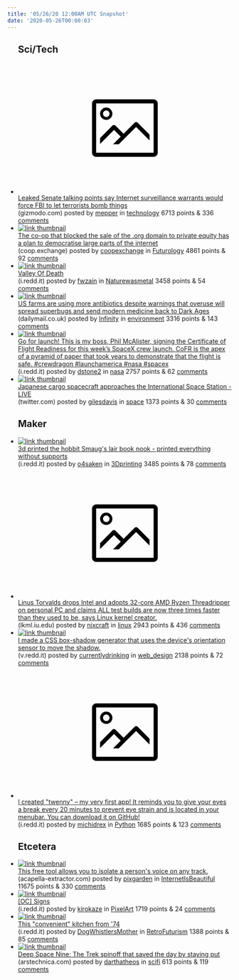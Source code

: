 ```yaml
---
title: '05/26/20 12:00AM UTC Snapshot'
date: '2020-05-26T00:00:03'
---
```

<ul>
<h2>Sci/Tech</h2>

<li><a href='https://gizmodo.com/leaked-senate-talking-points-say-internet-surveillance-1843612179'><svg version='1.1' viewBox='-34 -14 104 64' preserveAspectRatio='xMidYMid meet' xmlns='http://www.w3.org/2000/svg' xmlns:xlink='http://www.w3.org/1999/xlink'>
    <title>link thumbnail</title>
    <path d='M32,4H4A2,2,0,0,0,2,6V30a2,2,0,0,0,2,2H32a2,2,0,0,0,2-2V6A2,2,0,0,0,32,4ZM4,30V6H32V30Z'></path>
    <path d='M8.92,14a3,3,0,1,0-3-3A3,3,0,0,0,8.92,14Zm0-4.6A1.6,1.6,0,1,1,7.33,11,1.6,1.6,0,0,1,8.92,9.41Z'></path>
    <path d='M22.78,15.37l-5.4,5.4-4-4a1,1,0,0,0-1.41,0L5.92,22.9v2.83l6.79-6.79L16,22.18l-3.75,3.75H15l8.45-8.45L30,24V21.18l-5.81-5.81A1,1,0,0,0,22.78,15.37Z'></path>
    </svg></a><div><div class='linkTitle'><a href='https://gizmodo.com/leaked-senate-talking-points-say-internet-surveillance-1843612179'>Leaked Senate talking points say Internet surveillance warrants would force FBI to let terrorists bomb things</a></div>(gizmodo.com) posted by <a href='https://www.reddit.com/user/mepper'>mepper</a> in <a href='https://www.reddit.com/r/technology'>technology</a> 6713 points & 336 <a href='https://www.reddit.com/r/technology/comments/gqg3vs/leaked_senate_talking_points_say_internet/'>comments</a></div></li>

<li><a href='https://coop.exchange/blog/7062477b-9e8d-11ea-b711-06ceb0bf34bd/the-co-op-that-blocked-the-sale-of-the-org-domain-to-private-equity-has-a-plan-to-democratise-large-parts-of-the-internet'><img src='https://a.thumbs.redditmedia.com/sayOmDOF-lGv-CKqSuzaWvlh2HYQBvFR1-AvjDFNVB8.jpg' alt='link thumbnail'></a><div><div class='linkTitle'><a href='https://coop.exchange/blog/7062477b-9e8d-11ea-b711-06ceb0bf34bd/the-co-op-that-blocked-the-sale-of-the-org-domain-to-private-equity-has-a-plan-to-democratise-large-parts-of-the-internet'>The co-op that blocked the sale of the .org domain to private equity has a plan to democratise large parts of the internet</a></div>(coop.exchange) posted by <a href='https://www.reddit.com/user/coopexchange'>coopexchange</a> in <a href='https://www.reddit.com/r/Futurology'>Futurology</a> 4861 points & 92 <a href='https://www.reddit.com/r/Futurology/comments/gqd3oz/the_coop_that_blocked_the_sale_of_the_org_domain/'>comments</a></div></li>

<li><a href='https://i.redd.it/ej0bg1lvww051.jpg'><img src='https://a.thumbs.redditmedia.com/wmLvZVGmHShaWFmLFLfsntW2QbfzZcofW8OT28HgLO4.jpg' alt='link thumbnail'></a><div><div class='linkTitle'><a href='https://i.redd.it/ej0bg1lvww051.jpg'>Valley Of Death</a></div>(i.redd.it) posted by <a href='https://www.reddit.com/user/fwzain'>fwzain</a> in <a href='https://www.reddit.com/r/Naturewasmetal'>Naturewasmetal</a> 3458 points & 54 <a href='https://www.reddit.com/r/Naturewasmetal/comments/gqawat/valley_of_death/'>comments</a></div></li>

<li><a href='https://www.dailymail.co.uk/news/article-8351201/US-farms-using-antibiotics-despite-warnings-overuse-spread-superbugs.html'><img src='https://b.thumbs.redditmedia.com/rQeaX5j0VAhdWaWXE6QMSmL40IIXVoEun3TJzACVE3Y.jpg' alt='link thumbnail'></a><div><div class='linkTitle'><a href='https://www.dailymail.co.uk/news/article-8351201/US-farms-using-antibiotics-despite-warnings-overuse-spread-superbugs.html'>US farms are using more antibiotics despite warnings that overuse will spread superbugs and send modern medicine back to Dark Ages</a></div>(dailymail.co.uk) posted by <a href='https://www.reddit.com/user/lnfinity'>lnfinity</a> in <a href='https://www.reddit.com/r/environment'>environment</a> 3316 points & 143 <a href='https://www.reddit.com/r/environment/comments/gq9enw/us_farms_are_using_more_antibiotics_despite/'>comments</a></div></li>

<li><a href='https://i.redd.it/rdtz0qlrox051.jpg'><img src='https://b.thumbs.redditmedia.com/JaBuycImLMCyTzgq9XYKlFh-B7aSbGCb_mOpIi1tsGQ.jpg' alt='link thumbnail'></a><div><div class='linkTitle'><a href='https://i.redd.it/rdtz0qlrox051.jpg'>Go for launch! This is my boss, Phil McAlister, signing the Certificate of Flight Readiness for this week’s SpaceX crew launch. CoFR is the apex of a pyramid of paper that took years to demonstrate that the flight is safe. #crewdragon #launchamerica #nasa #spacex</a></div>(i.redd.it) posted by <a href='https://www.reddit.com/user/dstone2'>dstone2</a> in <a href='https://www.reddit.com/r/nasa'>nasa</a> 2757 points & 62 <a href='https://www.reddit.com/r/nasa/comments/gqdil7/go_for_launch_this_is_my_boss_phil_mcalister/'>comments</a></div></li>

<li><a href='https://twitter.com/NASA/status/1264870217622130689'><img src='https://b.thumbs.redditmedia.com/UnESYu-ctB1dGAEuuVQCDRL69kIvkfR1RBdkk1JqjBE.jpg' alt='link thumbnail'></a><div><div class='linkTitle'><a href='https://twitter.com/NASA/status/1264870217622130689'>Japanese cargo spacecraft approaches the International Space Station - LIVE</a></div>(twitter.com) posted by <a href='https://www.reddit.com/user/gilesdavis'>gilesdavis</a> in <a href='https://www.reddit.com/r/space'>space</a> 1373 points & 30 <a href='https://www.reddit.com/r/space/comments/gq97bk/japanese_cargo_spacecraft_approaches_the/'>comments</a></div></li>

<h2>Maker</h2>

<li><a href='https://i.redd.it/eojzakqxkw051.gif'><img src='https://b.thumbs.redditmedia.com/_DxV444EFUUFTYAzith4Sd4-9CG_TtaAK6MZcvJ04uc.jpg' alt='link thumbnail'></a><div><div class='linkTitle'><a href='https://i.redd.it/eojzakqxkw051.gif'>3d printed the hobbit Smaug's lair book nook - printed everything without supports</a></div>(i.redd.it) posted by <a href='https://www.reddit.com/user/o4saken'>o4saken</a> in <a href='https://www.reddit.com/r/3Dprinting'>3Dprinting</a> 3485 points & 78 <a href='https://www.reddit.com/r/3Dprinting/comments/gq9zz6/3d_printed_the_hobbit_smaugs_lair_book_nook/'>comments</a></div></li>

<li><a href='http://lkml.iu.edu/hypermail/linux/kernel/2005.3/00406.html'><svg version='1.1' viewBox='-34 -14 104 64' preserveAspectRatio='xMidYMid meet' xmlns='http://www.w3.org/2000/svg' xmlns:xlink='http://www.w3.org/1999/xlink'>
    <title>link thumbnail</title>
    <path d='M32,4H4A2,2,0,0,0,2,6V30a2,2,0,0,0,2,2H32a2,2,0,0,0,2-2V6A2,2,0,0,0,32,4ZM4,30V6H32V30Z'></path>
    <path d='M8.92,14a3,3,0,1,0-3-3A3,3,0,0,0,8.92,14Zm0-4.6A1.6,1.6,0,1,1,7.33,11,1.6,1.6,0,0,1,8.92,9.41Z'></path>
    <path d='M22.78,15.37l-5.4,5.4-4-4a1,1,0,0,0-1.41,0L5.92,22.9v2.83l6.79-6.79L16,22.18l-3.75,3.75H15l8.45-8.45L30,24V21.18l-5.81-5.81A1,1,0,0,0,22.78,15.37Z'></path>
    </svg></a><div><div class='linkTitle'><a href='http://lkml.iu.edu/hypermail/linux/kernel/2005.3/00406.html'>Linus Torvalds drops Intel and adopts 32-core AMD Ryzen Threadripper on personal PC and claims ALL test builds are now three times faster than they used to be, says Linux kernel creator.</a></div>(lkml.iu.edu) posted by <a href='https://www.reddit.com/user/nixcraft'>nixcraft</a> in <a href='https://www.reddit.com/r/linux'>linux</a> 2943 points & 436 <a href='https://www.reddit.com/r/linux/comments/gq7w79/linus_torvalds_drops_intel_and_adopts_32core_amd/'>comments</a></div></li>

<li><a href='https://v.redd.it/n20pjc6zjx051'><img src='https://b.thumbs.redditmedia.com/5HNME-Vj_Yb1DxkZUOClJowkQYlSCr24CwSqLY-LPjA.jpg' alt='link thumbnail'></a><div><div class='linkTitle'><a href='https://v.redd.it/n20pjc6zjx051'>I made a CSS box-shadow generator that uses the device's orientation sensor to move the shadow.</a></div>(v.redd.it) posted by <a href='https://www.reddit.com/user/currentlydrinking'>currentlydrinking</a> in <a href='https://www.reddit.com/r/web_design'>web_design</a> 2138 points & 72 <a href='https://www.reddit.com/r/web_design/comments/gqd216/i_made_a_css_boxshadow_generator_that_uses_the/'>comments</a></div></li>

<li><a href='https://i.redd.it/lw9qnqd4sv051.png'><svg version='1.1' viewBox='-34 -14 104 64' preserveAspectRatio='xMidYMid meet' xmlns='http://www.w3.org/2000/svg' xmlns:xlink='http://www.w3.org/1999/xlink'>
    <title>link thumbnail</title>
    <path d='M32,4H4A2,2,0,0,0,2,6V30a2,2,0,0,0,2,2H32a2,2,0,0,0,2-2V6A2,2,0,0,0,32,4ZM4,30V6H32V30Z'></path>
    <path d='M8.92,14a3,3,0,1,0-3-3A3,3,0,0,0,8.92,14Zm0-4.6A1.6,1.6,0,1,1,7.33,11,1.6,1.6,0,0,1,8.92,9.41Z'></path>
    <path d='M22.78,15.37l-5.4,5.4-4-4a1,1,0,0,0-1.41,0L5.92,22.9v2.83l6.79-6.79L16,22.18l-3.75,3.75H15l8.45-8.45L30,24V21.18l-5.81-5.81A1,1,0,0,0,22.78,15.37Z'></path>
    </svg></a><div><div class='linkTitle'><a href='https://i.redd.it/lw9qnqd4sv051.png'>I created "twenny" – my very first app! It reminds you to give your eyes a break every 20 minutes to prevent eye strain and is located in your menubar. You can download it on GitHub!</a></div>(i.redd.it) posted by <a href='https://www.reddit.com/user/michidrex'>michidrex</a> in <a href='https://www.reddit.com/r/Python'>Python</a> 1685 points & 123 <a href='https://www.reddit.com/r/Python/comments/gq8254/i_created_twenny_my_very_first_app_it_reminds_you/'>comments</a></div></li>

<h2>Etcetera</h2>

<li><a href='https://www.acapella-extractor.com/'><img src='https://b.thumbs.redditmedia.com/xiT4smwQtugx2GotRBIkM1R_sbW5QDjahbVn2tWxJSM.jpg' alt='link thumbnail'></a><div><div class='linkTitle'><a href='https://www.acapella-extractor.com/'>This free tool allows you to isolate a person's voice on any track.</a></div>(acapella-extractor.com) posted by <a href='https://www.reddit.com/user/pixgarden'>pixgarden</a> in <a href='https://www.reddit.com/r/InternetIsBeautiful'>InternetIsBeautiful</a> 11675 points & 330 <a href='https://www.reddit.com/r/InternetIsBeautiful/comments/gq88ge/this_free_tool_allows_you_to_isolate_a_persons/'>comments</a></div></li>

<li><a href='https://i.redd.it/jz5d6dsa1y051.gif'><img src='https://a.thumbs.redditmedia.com/y4bWRzGsvf_YYt2Y8H0KwTXDc-guqsMOA7u8zVM6uU8.jpg' alt='link thumbnail'></a><div><div class='linkTitle'><a href='https://i.redd.it/jz5d6dsa1y051.gif'>[OC] Signs</a></div>(i.redd.it) posted by <a href='https://www.reddit.com/user/kirokaze'>kirokaze</a> in <a href='https://www.reddit.com/r/PixelArt'>PixelArt</a> 1719 points & 24 <a href='https://www.reddit.com/r/PixelArt/comments/gqeyms/oc_signs/'>comments</a></div></li>

<li><a href='https://i.redd.it/4qwg6uf18y051.jpg'><img src='https://b.thumbs.redditmedia.com/oSLu-a3_F_PQ6ZN17c6ObU_dU_BtOL-nkYhnT3_7JiQ.jpg' alt='link thumbnail'></a><div><div class='linkTitle'><a href='https://i.redd.it/4qwg6uf18y051.jpg'>This "convenient" kitchen from '74</a></div>(i.redd.it) posted by <a href='https://www.reddit.com/user/DogWhistlersMother'>DogWhistlersMother</a> in <a href='https://www.reddit.com/r/RetroFuturism'>RetroFuturism</a> 1388 points & 85 <a href='https://www.reddit.com/r/RetroFuturism/comments/gqfkbz/this_convenient_kitchen_from_74/'>comments</a></div></li>

<li><a href='https://arstechnica.com/gaming/2020/05/deep-space-nine-the-trek-spinoff-that-saved-the-day-by-staying-put/'><img src='https://b.thumbs.redditmedia.com/FSvohUAd88sjDLF0W2iJTH2m4wrqCwZMlFzLBVWCZ_s.jpg' alt='link thumbnail'></a><div><div class='linkTitle'><a href='https://arstechnica.com/gaming/2020/05/deep-space-nine-the-trek-spinoff-that-saved-the-day-by-staying-put/'>Deep Space Nine: The Trek spinoff that saved the day by staying put</a></div>(arstechnica.com) posted by <a href='https://www.reddit.com/user/darthatheos'>darthatheos</a> in <a href='https://www.reddit.com/r/scifi'>scifi</a> 613 points & 119 <a href='https://www.reddit.com/r/scifi/comments/gqcnll/deep_space_nine_the_trek_spinoff_that_saved_the/'>comments</a></div></li>

</ul>
